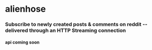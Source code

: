 # alienhose
### Subscribe to newly created posts & comments on reddit -- delivered through an HTTP Streaming connection
#### api coming soon
